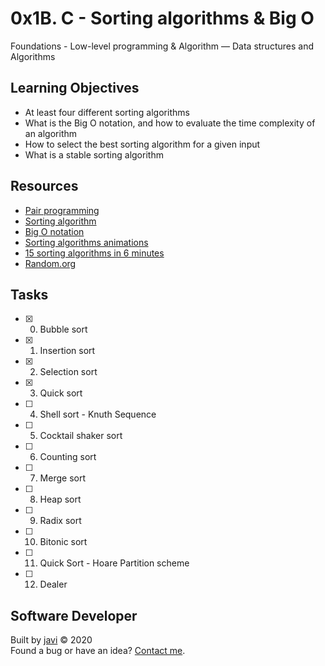 # 0x1B. C - Sorting algorithms & Big O
Foundations - Low-level programming & Algorithm ― Data structures and Algorithms

## Learning Objectives
* At least four different sorting algorithms
* What is the Big O notation, and how to evaluate the time complexity of an algorithm
* How to select the best sorting algorithm for a given input
* What is a stable sorting algorithm

## Resources
* [Pair programming](https://en.wikipedia.org/wiki/Pair_programming)
* [Sorting algorithm](https://en.wikipedia.org/wiki/Sorting_algorithm)
* [Big O notation](https://stackoverflow.com/questions/487258/what-is-a-plain-english-explanation-of-big-o-notation)
* [Sorting algorithms animations](https://www.toptal.com/developers/sorting-algorithms)
* [15 sorting algorithms in 6 minutes](https://www.youtube.com/watch?v=kPRA0W1kECg)
* [Random.org](https://www.random.org/integer-sets/)

## Tasks
* [x] 0. Bubble sort
* [x] 1. Insertion sort
* [x] 2. Selection sort
* [x] 3. Quick sort
* [ ] 4. Shell sort - Knuth Sequence
* [ ] 5. Cocktail shaker sort
* [ ] 6. Counting sort
* [ ] 7. Merge sort
* [ ] 8. Heap sort
* [ ] 9. Radix sort
* [ ] 10. Bitonic sort
* [ ] 11. Quick Sort - Hoare Partition scheme
* [ ] 12. Dealer

## Software Developer
Built by [javi](https://github.com/javi0x00) :copyright: 2020  
Found a bug or have an idea? [Contact me](https://www.linkedin.com/in/javi0x00/).
